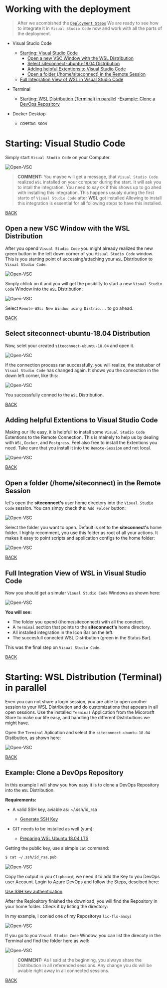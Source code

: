 # Working with the deployment

> After we acombished the [```Deployment Steps```](README.md) We are ready to see how 
> to integrate it in ```Visual Studio Code``` now and work with all the parts of the deployment.

- Visual Studio Code
    - [Starting: Visual Studio Code](#Starting-Visual-Studio-Code)
        - [Open a new VSC Window with the WSL Distribution](#Open-a-new-VSC-Window-with-the-WSL-Distribution)
        - [Select siteconnect-ubuntu-18.04 Distribution](#Select-siteconnect-ubuntu-18-04-Distribution)
        - [Adding helpful Extentions to Visual Studio Code](#Adding-helpful-Extentions-to-Visual-Studio-Code)
        - [Open a folder (/home/siteconnect) in the Remote Session](#Open-a-folder-homesiteconnect-in-the-Remote-Session)
    - [Full Integration View of WSL in Visual Studio Code](#Full-Integration-View-of-WSL-in-Visual-Studio-Code)

- Terminal
    - [Starting: WSL Distribution (Terminal) in parallel](#Starting-WSL-Distribution-Terminal-in-parallel)
        -[Example: Clone a DevOps Repository](#Example-Clone-a-DevOps-Repository)

- Docker Desktop
    - ```COMMING SOON```

# Starting: Visual Studio Code

Simply start ```Visual Studio Code``` on your Computer.

![Open-VSC](images/vsc-001.png)

> **COMMENT:** You maybe will get a message, that ```Visual Studio Code``` realized
> ```WSL``` installed on your computer during the start. It will ask you to intall the integration.
> You need to say ```OK``` if this shows up to go ahed with installing this integration.
> This happens usualy during the first starto of ```Visual Studio Code``` after **WSL** got installed
> Allowing to install this integration is essential for all following steps to have this installed.

[BACK](#Working-with-the-deployment)

## Open a new VSC Window with the WSL Distribution

After you opend ```Visual Studio Code``` you might already realized the new green button
in the left down corner of you ```Visual Studio Code``` window. This is you starting point
of accessing/attaching your ```WSL``` Distribution to ```Visual Studio Code```.

![Open-VSC](images/vsc-002.png)

Simply chlick on it and you will get the posibilty to start a new ```Visual Studio Code```
Window into the ```WSL``` Distribution:

![Open-VSC](images/vsc-003.png)

Select ```Remote-WSL: New Window using Distrio...``` to go ahead.

[BACK](#Working-with-the-deployment)

## Select siteconnect-ubuntu-18.04 Distribution

Now, selet your created ```siteconnect-ubuntu-18.04``` and open it.

![Open-VSC](images/vsc-004.png)

If the connection process ran successfully, you will realize, the
statusbar of ```Visual Studio Code``` has changed again. It shows
you the connection in the down left corner, like this:

![Open-VSC](images/vsc-005.png)

You successfully conned to the ```WSL``` Distribution.

[BACK](#Working-with-the-deployment)

## Adding helpful Extentions to Visual Studio Code

Making our life easy, it is helpfull to install some ```Visual Studio Code```
Extentions to the Remote Connection. This is mainely to help us by
dealing with ```WSL```, ```Docker```, and ```Postgress```.
Feel also free to install the Extentions you need. Take care that you
install it into the ```Remote-Session``` and not local.

![Open-VSC](images/vsc-006.png)

[BACK](#Working-with-the-deployment)

## Open a folder (/home/siteconnect) in the Remote Session

let's open the **siteconnect's** user home directory into the ```Visual Studio Code```
session. You can simpy check the: ```Add Folder``` button:

![Open-VSC](images/vsc-007.png)

Select the folder you want to open. Default is set to the **siteconnect's**
home folder. I highly recomment, you use this folder as root of all
your actions. It makes it easy to point scripts and application configs
to the home folder:

![Open-VSC](images/vsc-008.png)

[BACK](#Working-with-the-deployment)

## Full Integration View of WSL in Visual Studio Code

Now you should get a simular ```Visual Studio Code``` Windows as shown here:

![Open-VSC](images/vsc-009.png)

**You will see:**
- The folder you opend (/home/siteconnect) with all the conetent. 
- A ```Terminal``` section that points to the **siteconnect's** home directory.
- All installed integration in the Icon Bar on the left.
- The succesfull conected WSL Distribution (green in the Status Bar).

This was the final step on ```Visual Studio Code```.

[BACK](#Working-with-the-deployment)

# Starting: WSL Distribution (Terminal) in parallel

Even you can not share a login session, you are able to open another session to your
WSL Distribution and do customizations that appears in all open sessions. Use the installed
```Terminal``` Application from the Micorosft Store to make our life easy, and handling
the different Distributions we might have.

Open the ```Terminal``` Aplication and select the ```siteconnect-ubuntu-18.04``` 
Distibution, as shown here:

![Open-VSC](images/wsl-001.png)

[BACK](#Working-with-the-deployment)

## Example: Clone a DevOps Repository

In this example I will show you how easy it is to clone a 
DevOps Repository into the ```WSL``` Distribution. 

**Requirements:**
- A valid SSH key, aviable as: ~/.ssh/id_rsa
    - [Generate SSH Key](README.md#Generate-SSH-Key)

- GIT needs to be installed as well (yum):
    - [Preparing WSL Ubuntu 18.04 LTS](README.md#Preparing-WSL-Ubuntu-1804-LTS)

Getting the public key, use a simple ```cat``` command:

```bash
$ cat ~/.ssh/id_rsa.pub
```

![Open-VSC](images/wsl_cat-ssh-pub-key.png)

Copy the output in you ```Clipboard```, we need it to add the Key
to you DevOps user Account. Login to Azure DevOps and follow the 
Steps, descibed here:

[Use SSH key authentication](https://docs.microsoft.com/en-us/azure/devops/repos/git/use-ssh-keys-to-authenticate?view=azure-devops)

After the Replository finished the download, you
will find the Repository in your home folder.
Check it by listing the directory:

In my example, I conled one of my Repositorys ```lic-fls-ansys```

![Open-VSC](images/wsl_ls-folder.png)

If you go to you ```Visual Studio Code``` Window,
you can list the direcoty in the Terminal and find
the folder here as well:

![Open-VSC](images/wsl_vsc-ls-folder.png)

> **COMMENT:** As I said at the beginning, you always share
> the Distribution in all referended sessions. Any change
> you do will be aviable right away in all connected sessions.

[BACK](#Working-with-the-deployment)
